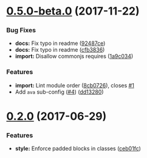 <a name="0.5.0-beta.0"></a>
# [0.5.0-beta.0](https://github.com/ls-age/eslint-config/compare/v0.2.0...v0.5.0-beta.0) (2017-11-22)


### Bug Fixes

* **docs:** Fix typo in readme ([92487ce](https://github.com/ls-age/eslint-config/commit/92487ce))
* **docs:** Fix typo in readme ([cfb3836](https://github.com/ls-age/eslint-config/commit/cfb3836))
* **import:** Disallow commonjs requires ([1a9c034](https://github.com/ls-age/eslint-config/commit/1a9c034))


### Features

* **import:** Lint module order ([8cb0726](https://github.com/ls-age/eslint-config/commit/8cb0726)), closes [#1](https://github.com/ls-age/eslint-config/issues/1)
* Add `ava` sub-config ([#4](https://github.com/ls-age/eslint-config/issues/4)) ([dd13280](https://github.com/ls-age/eslint-config/commit/dd13280))



<a name="0.2.0"></a>
# [0.2.0](https://github.com/ls-age/eslint-config/compare/ceb01fc...v0.2.0) (2017-06-29)


### Features

* **style:** Enforce padded blocks in classes ([ceb01fc](https://github.com/ls-age/eslint-config/commit/ceb01fc))



